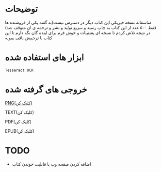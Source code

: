 # توضیحات
متاسفانه نسخه فیزیکی این کتاب دیگر در دسترس نیست(به گفته یکی از فروشنده ها فقط ۵۰۰ عدد از این کتاب به چاپ رسید و سریع تولید و نشر و ترجمه ی ان متوقف شد)
در نتیجه تلاش کردم تا نسخه ای پشتیبات و خوش فرم برای اینده گان نگه دارم تا این کتاب با ترجمش باقی بمونه

# ابزار های استفاده شده
```
Tesseract OCR
```

# خروجی های گرفته شده
[PNG(کلیک کن)](https://github.com/GrimIrani/farib-dadan-sheitan/tree/main/PNG)

TEXT(کلیک کن)

PDF(کلیک کن)

EPUB(کلیک کن)

# TODO
- اضافه کردن صفحه وب با قابلیت خوندن کتاب
